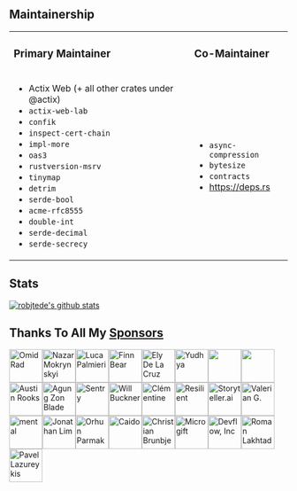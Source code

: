 ## Maintainership

<table>

<tr>
<td>

### Primary Maintainer

</td>
<td>

### Co-Maintainer

</td>
</tr>
<tr>
<td>

- Actix Web (+ all other crates under @actix)
- `actix-web-lab`
- `confik`
- `inspect-cert-chain`
- `impl-more`
- `oas3`
- `rustversion-msrv`
- `tinymap`
- `detrim`
- `serde-bool`
- `acme-rfc8555`
- `double-int`
- `serde-decimal`
- `serde-secrecy`

</td>
<td>

- `async-compression`
- `bytesize`
- `contracts`
- https://deps.rs

</td>
</tr>

</table>

## Stats

[![robjtede's github stats](https://github-readme-stats.vercel.app/api?username=robjtede&show_icons=true&title_color=fff&icon_color=79ff97&text_color=9f9f9f&bg_color=151515)](https://github.com/robjtede)

## Thanks To All My [Sponsors](https://github.com/sponsors/robjtede)

<!-- sponsors --><a href="https://github.com/omid"><img src="https:&#x2F;&#x2F;avatars.githubusercontent.com&#x2F;u&#x2F;45714?u&#x3D;3a6e7e7229f2ef141b37caad9199255b8c5e1447&amp;v&#x3D;4" width="60px" alt="Omid Rad" /></a><a href="https://github.com/nazar-pc"><img src="https:&#x2F;&#x2F;avatars.githubusercontent.com&#x2F;u&#x2F;928965?u&#x3D;f5d781ca0eb5cb5c7ce9e5ee5d3b24dae3d6e987&amp;v&#x3D;4" width="60px" alt="Nazar Mokrynskyi" /></a><a href="https://github.com/LukeMathWalker"><img src="https:&#x2F;&#x2F;avatars.githubusercontent.com&#x2F;u&#x2F;20745048?u&#x3D;8ae9563524a89067ebbe1817ccbecb564c13cfb8&amp;v&#x3D;4" width="60px" alt="Luca Palmieri" /></a><a href="https://github.com/finnbear"><img src="https:&#x2F;&#x2F;avatars.githubusercontent.com&#x2F;u&#x2F;20015102?u&#x3D;7c75e8e7220f2a374f7af5f2a017c9067d2cad4b&amp;v&#x3D;4" width="60px" alt="Finn Bear" /></a><a href="https://github.com/elycruz"><img src="https:&#x2F;&#x2F;avatars.githubusercontent.com&#x2F;u&#x2F;603428?u&#x3D;840b81a9357a23a442970f5ad23fa80d8b93a898&amp;v&#x3D;4" width="60px" alt="Ely De La Cruz" /></a><a href="https://github.com/yudyack"><img src="https:&#x2F;&#x2F;avatars.githubusercontent.com&#x2F;u&#x2F;32585850?u&#x3D;cf2bb753a9db2d78bf3492b5cbe0a0dd47f3f661&amp;v&#x3D;4" width="60px" alt="Yudhya" /></a><a href="https://github.com/moy2010"><img src="https:&#x2F;&#x2F;avatars.githubusercontent.com&#x2F;u&#x2F;16496417?v&#x3D;4" width="60px" alt="" /></a><a href="https://github.com/martialmarel"><img src="https:&#x2F;&#x2F;avatars.githubusercontent.com&#x2F;u&#x2F;743775?v&#x3D;4" width="60px" alt="" /></a><a href="https://github.com/Austionian"><img src="https:&#x2F;&#x2F;avatars.githubusercontent.com&#x2F;u&#x2F;12260975?u&#x3D;a9f15935bbd2bbb1e52f4066adfd2504ef445e9f&amp;v&#x3D;4" width="60px" alt="Austin Rooks" /></a><a href="https://github.com/zonblade"><img src="https:&#x2F;&#x2F;avatars.githubusercontent.com&#x2F;u&#x2F;53517318?u&#x3D;f70b3fe070ecf371ccda9f29710cd65fc99a852b&amp;v&#x3D;4" width="60px" alt="Agung Zon Blade" /></a><a href="https://github.com/getsentry"><img src="https:&#x2F;&#x2F;avatars.githubusercontent.com&#x2F;u&#x2F;1396951?v&#x3D;4" width="60px" alt="Sentry" /></a><a href="https://github.com/willbuckner"><img src="https:&#x2F;&#x2F;avatars.githubusercontent.com&#x2F;u&#x2F;1458615?v&#x3D;4" width="60px" alt="Will Buckner" /></a><a href="https://github.com/curquiza"><img src="https:&#x2F;&#x2F;avatars.githubusercontent.com&#x2F;u&#x2F;20380692?u&#x3D;47c18e4e99a723a61d1f269135b915fe912048fa&amp;v&#x3D;4" width="60px" alt="Clémentine" /></a><a href="https://github.com/blockchainlover2019"><img src="https:&#x2F;&#x2F;avatars.githubusercontent.com&#x2F;u&#x2F;92380384?u&#x3D;5e16c3af52c9daaa59d3287c5002f9e1000ffb2c&amp;v&#x3D;4" width="60px" alt="Resilient" /></a><a href="https://github.com/storytold"><img src="https:&#x2F;&#x2F;avatars.githubusercontent.com&#x2F;u&#x2F;76897702?v&#x3D;4" width="60px" alt="Storyteller.ai" /></a><a href="https://github.com/vgarleanu"><img src="https:&#x2F;&#x2F;avatars.githubusercontent.com&#x2F;u&#x2F;20709310?u&#x3D;5e25297841f093d490e8dcd5d499b2d0840eb246&amp;v&#x3D;4" width="60px" alt="Valerian G." /></a><a href="https://github.com/mental32"><img src="https:&#x2F;&#x2F;avatars.githubusercontent.com&#x2F;u&#x2F;27660514?u&#x3D;8bb809f0d0661729ab8938ad9d71d1f071c73bef&amp;v&#x3D;4" width="60px" alt="mental" /></a><a href="https://github.com/pmd3d"><img src="https:&#x2F;&#x2F;avatars.githubusercontent.com&#x2F;u&#x2F;558261?u&#x3D;cac7b27dfbe665422a62d46b6cd75a8ae86adc74&amp;v&#x3D;4" width="60px" alt="Jonathan Lim" /></a><a href="https://github.com/orhun"><img src="https:&#x2F;&#x2F;avatars.githubusercontent.com&#x2F;u&#x2F;24392180?u&#x3D;6ebc72d5c2df61c3f06b9f9dbb3ea905d38c6680&amp;v&#x3D;4" width="60px" alt="Orhun Parmaksız" /></a><a href="https://github.com/caido"><img src="https:&#x2F;&#x2F;avatars.githubusercontent.com&#x2F;u&#x2F;78991750?v&#x3D;4" width="60px" alt="Caido" /></a><a href="https://github.com/brunbjerg"><img src="https:&#x2F;&#x2F;avatars.githubusercontent.com&#x2F;u&#x2F;44016161?u&#x3D;a2b6046d0b9693d8122ffb98519a7cf1476496f5&amp;v&#x3D;4" width="60px" alt="Christian Brunbjerg" /></a><a href="https://github.com/microgift"><img src="https:&#x2F;&#x2F;avatars.githubusercontent.com&#x2F;u&#x2F;127183857?u&#x3D;6825defce697b85ecac30524f56526bbf11ec234&amp;v&#x3D;4" width="60px" alt="Microgift" /></a><a href="https://github.com/devflowinc"><img src="https:&#x2F;&#x2F;avatars.githubusercontent.com&#x2F;u&#x2F;122049913?v&#x3D;4" width="60px" alt="Devflow, Inc" /></a><a href="https://github.com/pyldin601"><img src="https:&#x2F;&#x2F;avatars.githubusercontent.com&#x2F;u&#x2F;8050895?u&#x3D;3e1ca4da9cc62b9dce424e23e75cdea44842331c&amp;v&#x3D;4" width="60px" alt="Roman Lakhtadyr" /></a><a href="https://github.com/lazureykis"><img src="https:&#x2F;&#x2F;avatars.githubusercontent.com&#x2F;u&#x2F;89552?v&#x3D;4" width="60px" alt="Pavel Lazureykis" /></a><!-- sponsors -->
